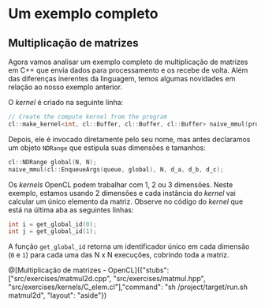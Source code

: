 # Um exemplo completo

## Multiplicação de matrizes

Agora vamos analisar um exemplo completo de multiplicação de matrizes em C++ que envia dados para processamento e os recebe de volta. Além das diferenças inerentes da linguagem, temos algumas novidades em relação ao nosso exemplo anterior. 

O _kernel_ é criado na seguinte linha:

```c++
// Create the compute kernel from the program
cl::make_kernel<int, cl::Buffer, cl::Buffer, cl::Buffer> naive_mmul(program, "mmul");
```

Depois, ele é invocado diretamente pelo seu nome, mas antes declaramos um objeto `NDRange` que estipula suas dimensões e tamanhos:

```c++
cl::NDRange global(N, N);
naive_mmul(cl::EnqueueArgs(queue, global), N, d_a, d_b, d_c);
```
Os _kernels_ OpenCL podem trabalhar com 1, 2 ou 3 dimensões. Neste exemplo, estamos usando 2 dimensões e cada instância do _kernel_ vai calcular um único elemento da matriz. Observe no código do _kernel_ que está na última aba as seguintes linhas:

```c
int i = get_global_id(0);
int j = get_global_id(1);
```
A função `get_global_id` retorna um identificador único em cada dimensão (`0` e `1`) para cada uma das N x N execuções, cobrindo toda a matriz. 

@[Multiplicação de matrizes - OpenCL]({"stubs": ["src/exercises/matmul2d.cpp", "src/exercises/matmul.hpp", "src/exercises/kernels/C_elem.cl"],"command": "sh /project/target/run.sh matmul2d", "layout": "aside"})
